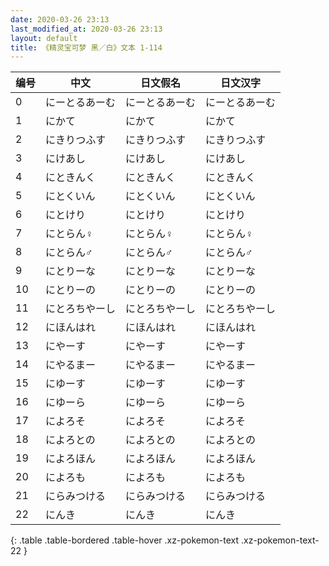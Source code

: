 ```yaml
---
date: 2020-03-26 23:13
last_modified_at: 2020-03-26 23:13
layout: default
title: 《精灵宝可梦 黑／白》文本 1-114
---
```

| 编号 | 中文 | 日文假名 | 日文汉字 |
| ---- | ---- | ---- | --- |
| 0 | にーとるあーむ | にーとるあーむ | にーとるあーむ |
| 1 | にかて | にかて | にかて |
| 2 | にきりつふす | にきりつふす | にきりつふす |
| 3 | にけあし | にけあし | にけあし |
| 4 | にときんく | にときんく | にときんく |
| 5 | にとくいん | にとくいん | にとくいん |
| 6 | にとけり | にとけり | にとけり |
| 7 | にとらん♀ | にとらん♀ | にとらん♀ |
| 8 | にとらん♂ | にとらん♂ | にとらん♂ |
| 9 | にとりーな | にとりーな | にとりーな |
| 10 | にとりーの | にとりーの | にとりーの |
| 11 | にとろちやーし | にとろちやーし | にとろちやーし |
| 12 | にほんはれ | にほんはれ | にほんはれ |
| 13 | にやーす | にやーす | にやーす |
| 14 | にやるまー | にやるまー | にやるまー |
| 15 | にゆーす | にゆーす | にゆーす |
| 16 | にゆーら | にゆーら | にゆーら |
| 17 | によろそ | によろそ | によろそ |
| 18 | によろとの | によろとの | によろとの |
| 19 | によろほん | によろほん | によろほん |
| 20 | によろも | によろも | によろも |
| 21 | にらみつける | にらみつける | にらみつける |
| 22 | にんき | にんき | にんき |
{: .table .table-bordered .table-hover .xz-pokemon-text .xz-pokemon-text-22 }